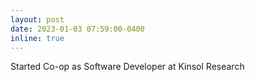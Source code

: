 ```yaml
---
layout: post
date: 2023-01-03 07:59:00-0400
inline: true
---
```


Started Co-op as Software Developer at Kinsol Research
